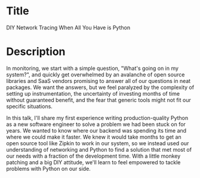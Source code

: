 # Title
DIY Network Tracing When All You Have is Python

# Description
In monitoring, we start with a simple question, "What's going on in my system?", and quickly get overwhelmed by an avalanche of open source libraries and SaaS vendors promising to answer all of our questions in neat packages. We want the answers, but we feel paralyzed by the complexity of setting up instrumentation, the uncertainty of investing months of time without guaranteed benefit, and the fear that generic tools might not fit our specific situations.

In this talk, I'll share my first experience writing production-quality Python as a new software engineer to solve a problem we had been stuck on for years. We wanted to know where our backend was spending its time and where we could make it faster. We knew it would take months to get an open source tool like Zipkin to work in our system, so we instead used our understanding of networking and Python to find a solution that met most of our needs with a fraction of the development time. With a little monkey patching and a big DIY attitude, we'll learn to feel empowered to tackle problems with Python on our side.  
